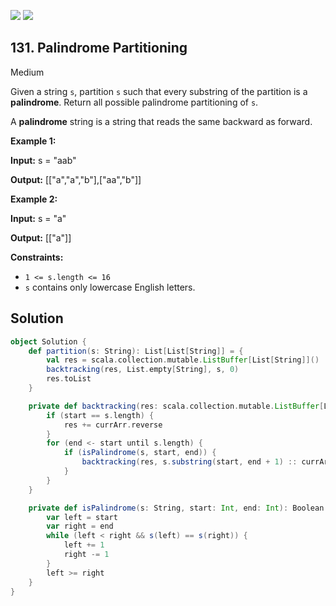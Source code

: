[![](https://img.shields.io/github/stars/LeetCode-in-Scala/LeetCode-in-Scala?label=Stars&style=flat-square)](https://github.com/LeetCode-in-Scala/LeetCode-in-Scala)
[![](https://img.shields.io/github/forks/LeetCode-in-Scala/LeetCode-in-Scala?label=Fork%20me%20on%20GitHub%20&style=flat-square)](https://github.com/LeetCode-in-Scala/LeetCode-in-Scala/fork)

## 131\. Palindrome Partitioning

Medium

Given a string `s`, partition `s` such that every substring of the partition is a **palindrome**. Return all possible palindrome partitioning of `s`.

A **palindrome** string is a string that reads the same backward as forward.

**Example 1:**

**Input:** s = "aab"

**Output:** [["a","a","b"],["aa","b"]] 

**Example 2:**

**Input:** s = "a"

**Output:** [["a"]] 

**Constraints:**

*   `1 <= s.length <= 16`
*   `s` contains only lowercase English letters.

## Solution

```scala
object Solution {
    def partition(s: String): List[List[String]] = {
        val res = scala.collection.mutable.ListBuffer[List[String]]()
        backtracking(res, List.empty[String], s, 0)
        res.toList
    }

    private def backtracking(res: scala.collection.mutable.ListBuffer[List[String]], currArr: List[String], s: String, start: Int): Unit = {
        if (start == s.length) {
            res += currArr.reverse
        }
        for (end <- start until s.length) {
            if (isPalindrome(s, start, end)) {
                backtracking(res, s.substring(start, end + 1) :: currArr, s, end + 1)
            }
        }
    }

    private def isPalindrome(s: String, start: Int, end: Int): Boolean = {
        var left = start
        var right = end
        while (left < right && s(left) == s(right)) {
            left += 1
            right -= 1
        }
        left >= right
    }
}
```